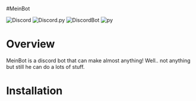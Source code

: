 #MeinBot



![Discord](https://img.shields.io/discord/515156152066244635) ![Discord.py](https://img.shields.io/badge/discord-py-brightgreen) ![DiscordBot](https://img.shields.io/badge/Discord-Bot-blueviolet) ![py](https://img.shields.io/badge/python-3.7-yellow)

# Overview

MeinBot is a discord bot that can make almost anything! Well.. not anything but still he can do a lots of stuff.


# Installation
